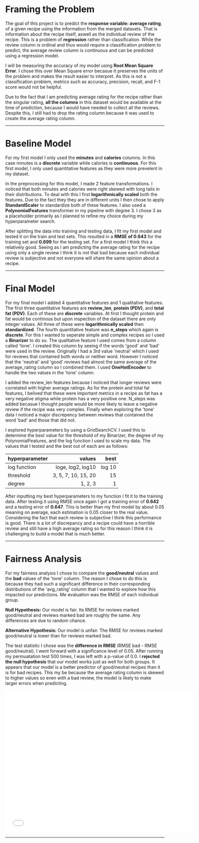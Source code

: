 # Framing the Problem

The goal of this project is to predict the **response variable: average rating**, of a given recipe using the information from the merged datasets. That is information about the recipe itself, aswell as the individual review of the recipe. This is a problem of **regression** rather than classification. While the review column is ordinal and thus would require a classification problem to predict, the average review column is continuous and can be predicted using a regression model.

I will be measuring the accuracy of my model using **Root Mean Square Error**. I chose this over Mean Square error becasue it preserves the units of the problem and makes the result easier to interpret. As this is not a classification problem, metrics such as accuracy, precision, recall, and F-1 score would not be helpful.

Due to the fact that I am predicting average rating for the recipe rather than the singular rating, **all the columns** in this dataset would be available at the time of prediction, because I would have needed to collect all the reviews. Despite this, I still had to drop the rating column because it was used to create the average rating column.

---

# Baseline Model

For my first model I only used the **minutes** and **calories** columns. In this case minutes is a **discrete** variable while calories is **continuous**. For this first model, I only used quantitative features as they were more prevelent in my dataset. 

In the preprocessing for this model, I made 2 feature transformations. I noticed that both minutes and calories were right skewed with long tails in their distributions. To deal with this I first **logarithmically scaled** both the features. Due to the fact they they are in different units I then chose to apply **StandardScaler** to standardize both of these features. I also used a **PolynomialFeatures** transformer in my pipeline with degree 3. I chose 3 as a placeholder primarily as I planned to refine my choice during my hyperparameter search.

After splitting the data into training and testing data, I fit my first model and tested it on the train and test sets. This resulted in a **RMSE of 0.643** for the training set and **0.699** for the testing set. For a first model I think this a relatively good. Seeing as I am predicting the average rating for the recipe using only a single review I think it is not that bad because each individual review is subjective and not everyone will share the same opinion about a recipe.

---

# Final Model

For my final model I added 4 quantitative features and 1 qualitative features. The first three quantitative features are **review_len**, **protein (PDV)**, and **total fat (PDV)**. Each of these are **discrete** variables. At first I thought protein and fat would be continous but upon inspection of the dataset there are only integer values. All three of these were **logarithmically scaled** then **standardized**. The fourth quantitative feature was **n_steps** which again is **discrete**. For this I wanted to seperate simple and complex recipes so I used a **Binarizer** to do so. The qualitative feature I used comes from a column called 'tone'. I created this column by seeing if the words 'good' and 'bad' were used in the review. Originally I had a 3rd value 'neutral' which I used for reviews that contained both words or neither word. However I noticed that the 'neutral' and 'good' reviews had almost the same average of the average_rating column so I combined them. I used **OneHotEncoder** to handle the two values in the 'tone' column.

I added the review_len features because I noticed that longer reviews were correlated with higher average ratings. As for the protein and total fat features, I belived that these were important metrics in a recipe as fat has a very negative stigma while protein has a very positive one. N_steps was added becasue I thought people would be more likely to leave a negative review if the recipe was very complex. Finally when exploring the 'tone' data I noticed a major discrepency between reviews that contained the word 'bad' and those that did not.

I explored hyperparameters by using a GridSearchCV. I used this to determine the best value for the threshold of my Binarizer, the degree of my PolynomialFeatures, and the log function I used to scale my data. The values that I tested and the best out of each are as follows:

| hyperparameter   | values              | best      |
|:-----------------|--------------------:|----------:|
| log function     | loge, log2, log10   | log 10    |
| threshold        | 3, 5, 7, 10, 15, 20 | 15        |
| degree           | 1, 2, 3             | 1         |

After inputting my best hyperparameters to my function I fit it to the training data. After testing it using RMSE once again I got a training error of **0.642** and a testing error of **0.647**. This is better than my first model by about 0.05 meaning on average, each estimation is 0.05 closer to the real value. Considering the fact that each review is subjective I think this performance is good. There is a lot of discrepancy and a recipe could have a horrible review and still have a high average rating so for this reason I think it is challenging to build a model that is much better.

---

# Fairness Analysis

For my fairness analysis I chose to compare the **good/neutral** values and the **bad** values of the 'tone' column. The reason I chose to do this is because they had such a significant difference in their corresponding distributions of the 'avg_rating' column that I wanted to explore how this impacted our predictions. Me evaluation was the RMSE of each individual group. 

**Null Hypothesis:** Our model is fair. Its RMSE for reviews marked good/neutral and reviews marked bad are roughly the same. Any differences are due to random chance.

**Alternative Hypothesis:** Our model is unfair. The RMSE for reviews marked good/neutral is lower than for reviews marked bad.

The test statistic I chose was the **difference in RMSE** (RMSE bad - RMSE good/neutral). I went forward with a significance level of 0.05. After running my permuatation test 500 times, I was left with a p-value of 0.0. I **rejected the null hypothesis** that our model works just as well for both groups. It appears that our model is a better predictor of good/neutral recipes than it is for bad recipes. This my be because the average rating column is skewed to higher values so even with a bad review, the model is likely to make larger errors when predicting.

<iframe src="assets/perm_test.html" width=600 height=450 frameBorder=0></iframe>

---
    
